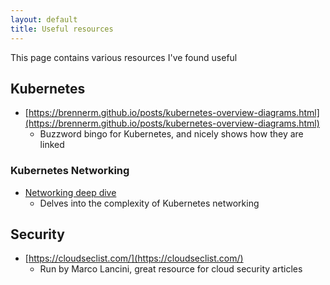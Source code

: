 ```yaml
---
layout: default
title: Useful resources
---
```

This page contains various resources I've found useful

## Kubernetes
- [https://brennerm.github.io/posts/kubernetes-overview-diagrams.html](https://brennerm.github.io/posts/kubernetes-overview-diagrams.html)
    - Buzzword bingo for Kubernetes, and nicely shows how they are linked

### Kubernetes Networking
- [Networking deep dive](https://www.youtube.com/watch?v=0Omvgd7Hg1I)
    - Delves into the complexity of Kubernetes networking

## Security
- [https://cloudseclist.com/](https://cloudseclist.com/)
    - Run by Marco Lancini, great resource for cloud security articles